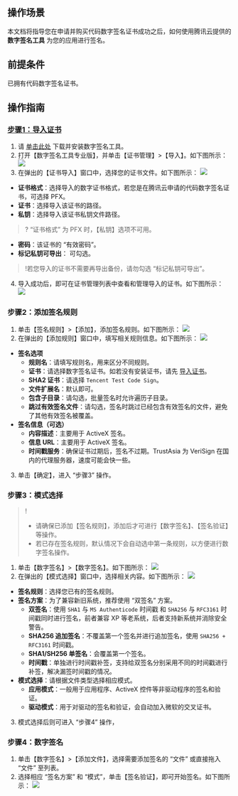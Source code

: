 ## 操作场景
本文档将指导您在申请并购买代码数字签名证书成功之后，如何使用腾讯云提供的 **数字签名工具** 为您的应用进行签名。

## 前提条件
已拥有代码数字签名证书。

## 操作指南

### [步骤1：导入证书](id:lead)
1. 请 [单击此处](https://www.trustasia.com/signtools/setup.exe) 下载并安装数字签名工具。
2. 打开【数字签名工具专业版】，并单击【证书管理】>【导入】。如下图所示：
![](https://main.qcloudimg.com/raw/2fa2f8ba2be59a821e0cc095fab9b3d4.png)
3. 在弹出的【证书导入】窗口中，选择您的证书文件。如下图所示：
![](https://main.qcloudimg.com/raw/7ebc3d08541300cd01ed27aae1c3a515.png)
 - **证书格式**：选择导入的数字证书格式，若您是在腾讯云申请的代码数字签名证书，可选择 PFX。
 - **证书**：选择导入该证书的路径。
 - **私钥**：选择导入该证书私钥文件路径。
 >? “证书格式” 为 PFX 时，【私钥】选项不可用。
 >
 - **密码**：该证书的 “有效密码”。
 - **标记私钥可导出**： 可勾选。
 >!若您导入的证书不需要再导出备份，请勿勾选 “标记私钥可导出”。
 >
4. 导入成功后，即可在证书管理列表中查看和管理导入的证书。如下图所示：
![](https://main.qcloudimg.com/raw/3299dbcd3e39ebc15bf54d9e82c42fcf.png)

### 步骤2：添加签名规则
1. 单击【签名规则】>【添加】，添加签名规则。如下图所示：
![](https://main.qcloudimg.com/raw/a937416464e44266846c6412322e96e9.png)
2. 在弹出的【添加规则】窗口中，填写相关规则信息。如下图所示：
![](https://main.qcloudimg.com/raw/79ece90dfd69c98cdd59ff892911fe28.png)
 - **签名选项**
    - **规则名**：请填写规则名，用来区分不同规则。
    - **证书**：请选择数字签名证书。如若没有安装证书，请先 [导入证书](#lead)。
    - **SHA2 证书**：请选择 `Tencent Test Code Sign`。
    - **文件扩展名**：默认即可。
    - **包含子目录**：请勾选，批量签名时允许遍历子目录。
    - **跳过有效签名文件**：请勾选，签名时跳过已经包含有效签名的文件，避免了其他有效签名被覆盖。
 - **签名信息（可选）**
    - **内容描述**：主要用于 ActiveX 签名。
    - **信息 URL**：主要用于 ActiveX 签名。
    - **时间戳服务**：确保证书过期后，签名不过期。TrustAsia 为 VeriSign 在国内的代理服务器，速度可能会快一些。
3. 单击【确定】，进入 “步骤3” 操作。


### 步骤3：模式选择
>!
>- 请确保已添加【签名规则】，添加后才可进行【数字签名】、【签名验证】等操作。
>- 若已存在签名规则，默认情况下会自动选中第一条规则，以方便进行数字签名操作。

1. 单击【数字签名】>【数字签名】。如下图所示：
![](https://main.qcloudimg.com/raw/bc562ea8f4c9cfd239c5023dadb89715.png)
2. 在弹出的【模式选择】窗口中，选择相关内容。如下图所示：
![](https://main.qcloudimg.com/raw/545e46a0130bc077e5eb1f9715382c89.png)
 - **签名规则**：选择您已有的签名规则。
 - **签名方案**：为了兼容新旧系统，推荐使用 “双签名” 方案。
    - **双签名**：使用 `SHA1` 与 `MS Authenticode` 时间戳 和 `SHA256` 与 `RFC3161` 时间戳同时进行签名，前者兼容 XP 等老系统，后者支持新系统并消除安全警告。
    - **SHA256 追加签名**：不覆盖第一个签名并进行追加签名，使用 `SHA256 + RFC3161` 时间戳。
    - **SHA1/SH256 单签名**：会覆盖第一个签名。
    - **时间戳**：单独进行时间戳补签，支持给双签名分别采用不同的时间戳进行补签，解决漏签时间戳的情况。
 - **模式选择**：请根据文件类型选择相应模式。
    - **应用模式**：一般用于应用程序、ActiveX 控件等非驱动程序的签名和验证。
    - **驱动模式**：用于对驱动的签名和验证，会自动加入微软的交叉证书。
3. 模式选择后则可进入 “步骤4” 操作，

### 步骤4：数字签名
1. 单击【数字签名】>【添加文件】，选择需要添加签名的 “文件” 或直接拖入 “文件” 至列表。
3. 选择相应 “签名方案” 和 “模式”，单击【签名验证】，即可开始签名。如下图所示：
![](https://main.qcloudimg.com/raw/484412fdbb3a3cccc94a0110b2b21ebc.png)




